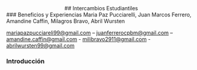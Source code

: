   <center> ## Intercambios Estudiantiles </center>
  ### Beneficios y Experiencias
  Maria Paz Pucciarelli, Juan Marcos Ferrero, Amandine Caffin, Milagros Bravo, Abril Wursten
  
  <mariapazpucciareli99@gmail.com> – <juanferrerocpbm@gmail.com> – <amandine.caffin@gmail.com> - <milibravo2911@gmail.com> - <abrilwursten99@gmail.com> 
  ### Introducción
